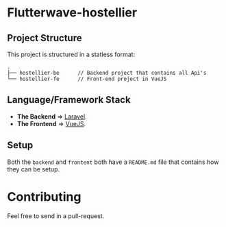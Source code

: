 # Flutterwave-hostellier

## Project Structure
This project is structured in a statless format:

```
.
├── hostellier-be      // Backend project that contains all Api's
└── hostellier-fe      // Front-end project in VueJS

```

## Language/Framework Stack
- **The Backend** => [Laravel](https://laravel.com).
- **The Frontend** => [VueJS](https://vuejs.org).


## Setup
Both the `backend` and `frontent` both have a `README.md` file that contains how they can be setup.


# Contributing
Feel free to send in a pull-request.
